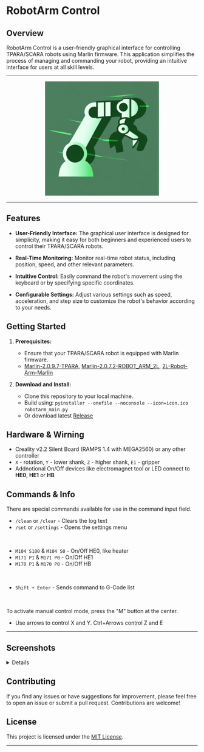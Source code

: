 # RobotArm Control

## Overview

RobotArm Control is a user-friendly graphical interface for controlling TPARA/SCARA robots using Marlin firmware. This application simplifies the process of managing and commanding your robot, providing an intuitive interface for users at all skill levels.

---

<p align="center">
  <img src="/icon.png?raw=true" width="300" height="300">
</p>

---

## Features

- **User-Friendly Interface:** The graphical user interface is designed for simplicity, making it easy for both beginners and experienced users to control their TPARA/SCARA robots.

- **Real-Time Monitoring:** Monitor real-time robot status, including position, speed, and other relevant parameters.

- **Intuitive Control:** Easily command the robot's movement using the keyboard or by specifying specific coordinates.

- **Configurable Settings:** Adjust various settings such as speed, acceleration, and step size to customize the robot's behavior according to your needs.

## Getting Started

1. **Prerequisites:**
   - Ensure that your TPARA/SCARA robot is equipped with Marlin firmware.
   - [Marlin-2.0.9.7-TPARA](https://github.com/Tintai/Marlin-2.0.9.7-TPARA), [Marlin-2.0.7.2-ROBOT_ARM_2L](https://github.com/Tintai/Marlin-2.0.7.2-ROBOT_ARM_2L), [2L-Robot-Arm-Marlin](https://github.com/LeandroLoiacono/2L-Robot-Arm-Marlin)

2. **Download and Install:**
   - Clone this repository to your local machine.
   - Build using: `pyinstaller --onefile --noconsole --icon=icon.ico robotarm_main.py`
   - Or download latest [Release](https://github.com/Tintai/RobotArm-Control-App/releases)
     
## Hardware & Wirning
  - Creality v2.2 Silent Board (RAMPS 1.4 with MEGA2560) or any other controller
  - `X` - rotation, `Y` - lower shank, `Z` - higher shank, `E1` - gripper
  - Addnotional On/Off devices like electromagnet tool or LED connect to **HE0**, **HE1** or **HB**

## Commands & Info
There are special commands available for use in the command input field.

- `/clean` or `/clear` - Clears the log text
- `/set` or `/settings` - Opens the settings menu
  
</br>

- `M104 S100` & `M104 S0` - On/Off HE0, like heater
- `M171 P1` & `M171 P0` - On/Off HE1
- `M170 P1` & `M170 P0` - On/Off HB

</br>

- `Shift + Enter` - Sends command to G-Code list
</br>
  
To activate manual control mode, press the "M" button at the center.</br>

- Use arrows to control X and Y. Ctrl+Arrows control Z and E
  
---

## Screenshots
<details>
  
![Screenshot 1](/dist/screen1.png?raw=true)
![Screenshot 2](/dist/screen2.png?raw=true)
  
</details>

## Contributing

If you find any issues or have suggestions for improvement, please feel free to open an issue or submit a pull request. Contributions are welcome!

## License

This project is licensed under the [MIT License](LICENSE).

---
